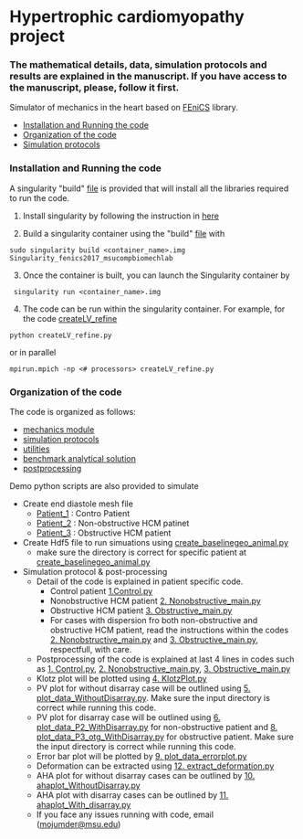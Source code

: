 # Hypertrophic cardiomyopathy project

### The mathematical details, data, simulation protocols and results are explained in the manuscript. If you have access to the manuscript, please, follow it first. 

Simulator of mechanics in the heart based on [FEniCS](https://fenicsproject.org/) library.

<!-- TOC -->
  - [Installation and Running the code](#installation-and-running-the-code)
  - [Organization of the code](#organization-of-the-code)
  - [Simulation protocols](#simulation-protocols)

<!-- /TOC -->

### Installation and Running the code
A singularity "build" [file](./SingularitY/Singularity_fenics2017_msucompbiomechlab) is provided that will install all the libraries required to run the code.

1. Install singularity by following the instruction in [here](https://sylabs.io/guides/3.5/admin-guide/installation.html)

2. Build a singularity container using the "build" [file](./SingularitY/Singularity_fenics2017_msucompbiomechlab) with
```
sudo singularity build <container_name>.img Singularity_fenics2017_msucompbiomechlab
```

3. Once the container is built, you can launch the Singularity container by
```
 singularity run <container_name>.img
```

4. The code can be run within the singularity container. For example, for the code [createLV_refine](./ed_mesh_create/Patient_1/createLV_refine.py)  
```
python createLV_refine.py
```
or in parallel
```
mpirun.mpich -np <# processors> createLV_refine.py
```

### Organization of the code
The code is organized as follows:
- [mechanics module](./src2/mechanics)
- [simulation protocols](./src2/sim_protocols/README.md)
- [utilities](./src2/utils)
- [benchmark analytical solution](./src2/bmark_analytical)
- [postprocessing](./src2/postprocessing)

Demo python scripts are also provided to simulate
- Create end diastole mesh file 
  - [Patient_1](./ed_mesh_create/Patient_1/createLV_refine.py) : Contro Patient
  - [Patient_2](./ed_mesh_create/Patient_2/createLV_refine.py) : Non-obstructive HCM patinet
  - [Patient_3](./ed_mesh_create/Patinet_3/createLV_refine.py) : Obstructive HCM patient
- Create Hdf5 file to run simuations using [create_baselinegeo_animal.py](./ed_mesh_create/create_baselinegeo_animal.py)
  - make sure the directory is correct for specific patient at [create_baselinegeo_animal.py](./ed_mesh_create/create_baselinegeo_animal.py)
- Simulation protocol & post-processing
  - Detail of the code is explained in patient specific code. 
    - Control patient [1.Control.py](./main/1.Control.py)
    - Nonobstructive HCM patient [2. Nonobstructive_main.py](./main/2.Nonobstructive_main.py)
    - Obstructive HCM patient [3. Obstructive_main.py](./main/3.Obstructive_main.py)
    - For cases with dispersion fro both non-obstructive and obstructive HCM patient,  read the instructions within the codes [2. Nonobstructive_main.py](./main/2.Nonobstructive_main.py) and [3. Obstructive_main.py](./main/3.Obstructive_main.py), respectfull, with care. 
  - Postprocessing of the code is explained at last 4 lines in codes such as [1. Control.py](./main/1.Control.py), [2. Nonobstructive_main.py](./main/2.Nonobstructive_main.py), [3. Obstructive_main.py](./main/3.Obstructive_main.py)
  - Klotz plot will be plotted using [4. KlotzPlot.py](/main/4.KlotzPlot.py)
  - PV plot for without disarray case will be outlined using [ 5. plot_data_WithoutDisarray.py](./main/5.plot_data_WithoutDisarray.py). Make sure the input directory is correct while running this code. 
  - PV plot for disarray case will be outlined using [6. plot_data_P2_WithDisarray.py](./main/6.plot_data_P2_WithDisarray.py) for non-obstructive patient and [8. plot_data_P3_otg_WithDisarray.py](./main/8.plot_data_P3_otg_WithDisarray.py) for obstructive patient. Make sure the input directory is correct while running this code. 
  - Error bar plot will be plotted by [9. plot_data_errorplot.py](./main/9.plot_data_errorplot.py)
  - Deformation can be extracted using [12. extract_deformation.py](/main/12.extract_deformation.py)
  - AHA plot for without disarray cases can be outlined by [10. ahaplot_WithoutDisarray.py](./main/10.ahaplot_WithoutDisarray.py)
  - AHA plot with disarray cases can be outlined by [11. ahaplot_With_disarray.py](./main/11.ahaplot_With_disarray.py)
  - If you face any issues running with code, email (mojumder@msu.edu) 




